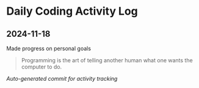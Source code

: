 # Daily Coding Activity Log

## 2024-11-18

Made progress on personal goals

> Programming is the art of telling another human what one wants the computer to do.

*Auto-generated commit for activity tracking*
